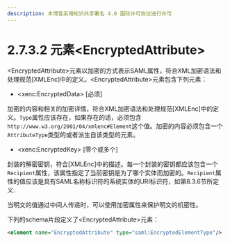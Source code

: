 ```yaml
---
description: 本博客采用知识共享署名 4.0 国际许可协议进行许可
---
```


# 2.7.3.2 元素\<EncryptedAttribute\>

\<EncryptedAttribute\>元素以加密的方式表示SAML属性，符合XML加密语法和处理规范[XMLEnc]中的定义。\<EncryptedAttribute\>元素包含下列元素：

+ \<xenc:EncryptedData\> [必须]

加密的内容和相关的加密详情，符合XML加密语法和处理规范[XMLEnc]中的定义。```Type```属性应该存在，如果存在的话，必须包含```http://www.w3.org/2001/04/xmlenc#Element```这个值。加密的内容必须包含一个```AttributeType```类型的或者派生自该类型的元素。

+ \<xenc:EncryptedKey\> [零个或多个]

封装的解密密钥，符合[XMLEnc]中的描述。每一个封装的密钥都应该包含一个```Recipient```属性，该属性指定了当前密钥是为了哪个实体而加密的。```Recipient```属性的值应该是具有SAML名称标识符的系统实体的URI标识符，如第8.3.6节所定义.

当明文的值通过中间人传递时，可以使用加密属性来保护明文的机密性。

下列的schema片段定义了\<EncryptedAttribute\>元素：

```xml
<element name="EncryptedAttribute" type="saml:EncryptedElementType"/>
```


